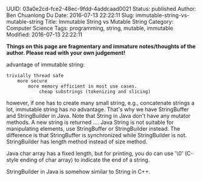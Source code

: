 UUID: 03a0e2cd-fce2-48ec-9fdd-4addcaad0021
Status: published
Author: Ben Chuanlong Du
Date: 2016-07-13 22:22:11
Slug: immutable-string-vs-mutable-string
Title: Immutable String vs Mutable String
Category: Computer Science
Tags: programming, string, mutable, immutable
Modified: 2016-07-13 22:22:11

**Things on this page are fragmentary and immature notes/thoughts of the author. Please read with your own judgement!**
 

advantage of immutable string:

    trivially thread safe
        more secure
            more memory efficient in most use cases.
                cheap substrings (tokenizing and slicing)

however, if one has to create many small string, 
e.g., concatenate strings a lot, immutable string has no advantage.
That's why we have StringBuffer and StringBuilder in Java.
Note that String in Java don't have any mutator methods. 
A new string is returned ....
Java String is not suitable for manipulating elements,
use StringBuffer or StringBuilder instead.
The difference is that StringBuffer is synchronized 
while StringBuilder is not.
StringBuilder has length method instead of size method.


Java char array has a fixed length, but for printing, 
you do can use '\0' (C-style ending of char array) to indicate the end of a string.

StringBuilder in Java is somehow similar to String in C++.

